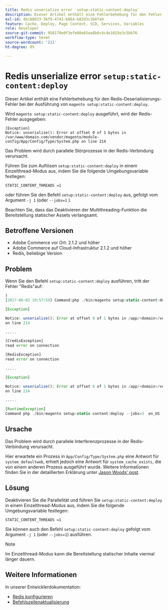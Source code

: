 ```yaml
---
title: Redis unserialize error `setup:static-content:deploy`
description: Dieser Artikel enthält eine Fehlerbehebung für den Fehler "Redis unserialize", wenn "magento setup:static-content:deploy" ausgeführt wird.
exl-id: 4bc88933-3bf9-4742-b864-b82d3c1b07a9
feature: Cache, Deploy, Page Content, SCD, Services, Variables
role: Developer
source-git-commit: 958179e0f3efe08e65ea8b0c4c4e1015e3c5bb76
workflow-type: tm+mt
source-wordcount: '211'
ht-degree: 0%

---
```


# Redis unserialize error `setup:static-content:deploy`

Dieser Artikel enthält eine Fehlerbehebung für den Redis-Deserialisierungs-Fehler bei der Ausführung von `magento setup:static-content:deploy`.

Wird `magento setup:static-content:deploy` ausgeführt, wird der Redis-Fehler ausgegeben:

```
[Exception]
Notice: unserialize(): Error at offset 0 of 1 bytes in
/var/www/domain.com/vendor/magento/module-config/App/Config/Type/System.php on line 214
```

Das Problem wird durch parallele Störprozesse in der Redis-Verbindung verursacht.

Führen Sie zum Auflösen `setup:static-content:deploy` in einem Einzelthread-Modus aus, indem Sie die folgende Umgebungsvariable festlegen:

```
STATIC_CONTENT_THREADS =1
```

oder führen Sie den Befehl `setup:static-content:deploy` aus, gefolgt vom Argument `-j 1` (oder `--jobs=1` ).

Beachten Sie, dass das Deaktivieren der Multithreading-Funktion die Bereitstellung statischer Assets verlangsamt.

## Betroffene Versionen

* Adobe Commerce vor Ort: 2.1.2 und höher
* Adobe Commerce auf Cloud-Infrastruktur 2.1.2 und höher
* Redis, beliebige Version

## Problem

Wenn Sie den Befehl `setup:static-content:deploy` ausführen, tritt der Fehler &quot;Redis&quot;auf:

```php
)
[2017-06-02 19:57:59] Command:php ./bin/magento setup:static-content:deploy --jobs=3  en_US

[Exception]

Notice: unserialize(): Error at offset 0 of 1 bytes in /app/<domain>/vendor/magento/module-config/App/Config/Type/System.php
on line 214

.....

[CredisException]
read error on connection

[RedisException]
read error on connection

.....

[Exception]

Notice: unserialize(): Error at offset 0 of 1 bytes in /app/<domain>/vendor/magento/module-config/App/Config/Type/System.php
on line 214

.....

[RuntimeException]
Command php ./bin/magento setup:static-content:deploy --jobs=3  en_US  returned code 3
```

## Ursache

Das Problem wird durch parallele Interferenzprozesse in der Redis-Verbindung verursacht.

Hier erwartete ein Prozess in `App/Config/Type/System.php` eine Antwort für `system_defaultweb`, erhielt jedoch eine Antwort für `system_cache_exists`, die von einem anderen Prozess ausgeführt wurde. Weitere Informationen finden Sie in der detaillierten Erklärung unter [Jason Woods&#39; post](https://github.com/magento/magento2/issues/9287#issuecomment-302362283).

## Lösung

Deaktivieren Sie die Parallelität und führen Sie `setup:static-content:deploy` in einem Einzelthread-Modus aus, indem Sie die folgende Umgebungsvariable festlegen:

```
STATIC_CONTENT_THREADS =1
```

Sie können auch den Befehl `setup:static-content:deploy` gefolgt vom Argument `-j 1` (oder `--jobs=1`) ausführen.

>[!NOTE]
>
>Im Einzelthread-Modus kann die Bereitstellung statischer Inhalte viermal länger dauern.

## Weitere Informationen

In unserer Entwicklerdokumentation:

* [Redis konfigurieren](https://experienceleague.adobe.com/docs/commerce-operations/configuration-guide/cache/redis/config-redis.html)
* [Befehlszeilenaktualisierung](https://experienceleague.adobe.com/docs/commerce-operations/upgrade-guide/implementation/perform-upgrade.html)

